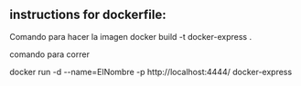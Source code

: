 ## instructions for dockerfile:
Comando para hacer la imagen
docker build -t docker-express .


comando para correr

docker run -d --name=ElNombre -p http://localhost:4444/ docker-express